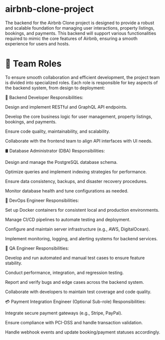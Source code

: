# airbnb-clone-project
The backend for the Airbnb Clone project is designed to provide a robust and scalable foundation for managing user interactions, property listings, bookings, and payments. This backend will support various functionalities required to mimic the core features of Airbnb, ensuring a smooth experience for users and hosts.

# 👥 Team Roles
To ensure smooth collaboration and efficient development, the project team is divided into specialized roles. Each role is responsible for key aspects of the backend system, from design to deployment:

🔧 Backend Developer
Responsibilities:

Design and implement RESTful and GraphQL API endpoints.

Develop the core business logic for user management, property listings, bookings, and payments.

Ensure code quality, maintainability, and scalability.

Collaborate with the frontend team to align API interfaces with UI needs.

🛢️ Database Administrator (DBA)
Responsibilities:

Design and manage the PostgreSQL database schema.

Optimize queries and implement indexing strategies for performance.

Ensure data consistency, backups, and disaster recovery procedures.

Monitor database health and tune configurations as needed.

🚀 DevOps Engineer
Responsibilities:

Set up Docker containers for consistent local and production environments.

Manage CI/CD pipelines to automate testing and deployment.

Configure and maintain server infrastructure (e.g., AWS, DigitalOcean).

Implement monitoring, logging, and alerting systems for backend services.

🧪 QA Engineer
Responsibilities:

Develop and run automated and manual test cases to ensure feature stability.

Conduct performance, integration, and regression testing.

Report and verify bugs and edge cases across the backend system.

Collaborate with developers to maintain test coverage and code quality.

💳 Payment Integration Engineer (Optional Sub-role)
Responsibilities:

Integrate secure payment gateways (e.g., Stripe, PayPal).

Ensure compliance with PCI-DSS and handle transaction validation.

Handle webhook events and update booking/payment statuses accordingly.

